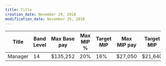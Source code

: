 ```yaml
---
title: Title
creation_date: November 29, 2018
modification_date: November 29, 2018
---
```





|  **Title**<br/> | **Band Level**<br/> | **Max Base pay**<br/> | **Max MIP** %<br/> | **Target MIP**<br/> | **Max MIP pay**<br/> | **Target MIP**<br/> | **Vacation Pay**<br/> | **Max MIP total**<br/> | **Target MIP total**<br/> | **RSRs**<br/> | **RSR $**<br/> | **Max Total**<br/> |
|-----|-----|-----|-----|-----|-----|-----|-----|-----|-----|-----|-----|-----|
|  Manager<br/> | 14<br/> | $135,252<br/> | 20%<br/> | 16%<br/> | $27,050 <br/> | $21,640<br/> | $1,623<br/> | $28,673<br/> | $22,939<br/> | 10%<br/> | $13,525<br/> | $177,451 <br/> |

